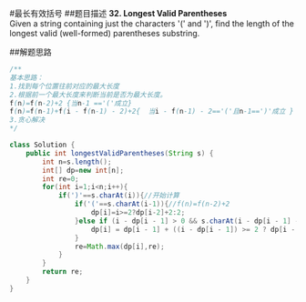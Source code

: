 #最长有效括号
##题目描述
**32. Longest Valid Parentheses**  
Given a string containing just the characters '(' and ')', find the length of the longest valid (well-formed) parentheses substring.

##解题思路
```java
/**
基本思路：
1.找到每个位置往前对应的最大长度
2.根据前一个最大长度来判断当前是否为最大长度。
f(n)=f(n-2)+2 {当n-1 =='('成立}
f(n)=f(n-1)+f(i - f(n-1) - 2)+2{  当i - f(n-1) - 2=='('且n-1==')'成立 }
3.贪心解决
*/

class Solution {
    public int longestValidParentheses(String s) {
        int n=s.length();
        int[] dp=new int[n];
        int re=0;
        for(int i=1;i<n;i++){
            if(')'==s.charAt(i)){//开始计算
                if('('==s.charAt(i-1)){//f(n)=f(n-2)+2
                    dp[i]=i>=2?dp[i-2]+2:2;
                }else if (i - dp[i - 1] > 0 && s.charAt(i - dp[i - 1] - 1) == '(') {
                    dp[i] = dp[i - 1] + ((i - dp[i - 1]) >= 2 ? dp[i - dp[i - 1] - 2] : 0) + 2;
                }
                re=Math.max(dp[i],re);
            }
        }
        return re;
    }
}
```